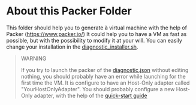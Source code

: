 About this Packer Folder
========================

This folder should help you to generate à virtual machine with the help of Packer (https://www.packer.io/)
It could help you to have a VM as fast as possible, but with the possibility to modify it at your will. 
You can easily change your installation in the [diagnostic_installer.sh](scripts/diagnostic_installer.sh).

> WARNING
>
> If you try to launch the packer of the [diagnostic.json](./diagnostic.json) without editing nothing, you should probably have an error while launching for the 
> first time the VM. It is configure to have an Host-Only adapter called "YourHostOnlyAdapter". You should probably configure a new 
> Host-Only adapter, with the help of the [quick-start guide](../README.md)
